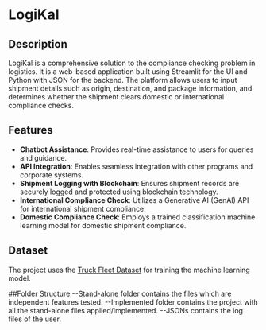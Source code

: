 # LogiKal

## Description
LogiKal is a comprehensive solution to the compliance checking problem in logistics. It is a web-based application built using Streamlit for the UI and Python with JSON for the backend. The platform allows users to input shipment details such as origin, destination, and package information, and determines whether the shipment clears domestic or international compliance checks. 

## Features
- **Chatbot Assistance**: Provides real-time assistance to users for queries and guidance.
- **API Integration**: Enables seamless integration with other programs and corporate systems.
- **Shipment Logging with Blockchain**: Ensures shipment records are securely logged and protected using blockchain technology.
- **International Compliance Check**: Utilizes a Generative AI (GenAI) API for international shipment compliance.
- **Domestic Compliance Check**: Employs a trained classification machine learning model for domestic shipment compliance.

## Dataset
The project uses the [Truck Fleet Dataset](https://www.kaggle.com/code/saloni0511/truck-fleet-dataset) for training the machine learning model.

##Folder Structure
--Stand-alone folder contains the files which are independent features tested.
--Implemented folder contains the project with all the stand-alone files applied/implemented.
--JSONs contains the log files of the user.
